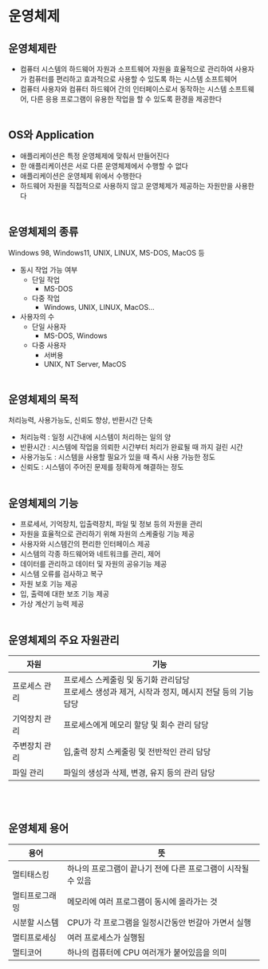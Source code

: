 # 운영체제
## 운영체제란
- 컴퓨터 시스템의 하드웨어 자원과 소프트웨어 자원을 효율적으로 관리하여 사용자가 컴퓨터를 편리하고 효과적으로 사용할 수 있도록 하는 시스템 소프트웨어
- 컴퓨터 사용자와 컴퓨터 하드웨어 간의 인터페이스로서 동작하는 시스템 소프트웨어, 다른 응용 프로그램이 유용한 작업을 할 수 있도록 환경을 제공한다
<br><br>

## OS와 Application
- 애플리케이션은 특정 운영체제에 맞춰서 만들어진다
- 한 애플리케이션은 서로 다른 운영체제에서 수행할 수 없다
- 애플리케이션은 운영체제 위에서 수행한다
- 하드웨어 자원을 직접적으로 사용하지 않고 운영체제가 제공하는 자원만을 사용한다
<br><br>

## 운영체제의 종류
Windows 98, Windows11, UNIX, LINUX, MS-DOS, MacOS 등
- 동시 작업 가능 여부
    - 단일 작업
        - MS-DOS
    - 다중 작업
        - Windows, UNIX, LINUX, MacOS...
- 사용자의 수
    - 단일 사용자
        - MS-DOS, Windows
    - 다중 사용자
        - 서버용
        - UNIX, NT Server, MacOS
<br><br>

## 운영체제의 목적
처리능력, 사용가능도, 신뢰도 향상, 반환시간 단축
- 처리능력 : 일정 시간내에 시스템이 처리하는 일의 양
- 반환시간 : 시스템에 작업을 의뢰한 시간부터 처리가 완료될 때 까지 걸린 시간
- 사용가능도 : 시스템을 사용할 필요가 있을 때 즉시 사용 가능한 정도
- 신뢰도 : 시스템이 주어진 문제를 정확하게 해결하는 정도
<br><br>

## 운영체제의 기능
- 프로세서, 기억장치, 입출력장치, 파일 및 정보 등의 자원을 관리
- 자원을 효율적으로 관리하기 위해 자원의 스케줄링 기능 제공
- 사용자와 시스템간의 편리한 인터페이스 제공
- 시스템의 각종 하드웨어와 네트워크를 관리, 제어
- 데이터를 관리하고 데이터 및 자원의 공유기능 제공
- 시스템 오류를 검사하고 복구
- 자원 보호 기능 제공
- 입, 출력에 대한 보조 기능 제공
- 가상 계산기 능력 제공
<br><br>

## 운영체제의 주요 자원관리

|자원|기능|
|---|---|
|프로세스 관리|프로세스 스케줄링 및 동기화 관리담당<br>프로세스 생성과 제거, 시작과 정지, 메시지 전달 등의 기능 담당|
|기억장치 관리|프로세스에게 메모리 할당 및 회수 관리 담당|
|주변장치 관리|입,출력 장치 스케줄링 및 전반적인 관리 담당|
|파일 관리|파일의 생성과 삭제, 변경, 유지 등의 관리 담당|
<br><br>

## 운영체제 용어
|용어|뜻|
|---|---|
|멀티태스킹|하나의 프로그램이 끝나기 전에 다른 프로그램이 시작될 수 있음|
|멀티프로그래밍|메모리에 여러 프로그램이 동시에 올라가는 것|
|시분할 시스템|CPU가 각 프로그램을 일정시간동안 번갈아 가면서 실행|
|멀티프로세싱|여러 프로세스가 실행됨|
|멀티코어|하나의 컴퓨터에 CPU 여러개가 붙어있음을 의미|